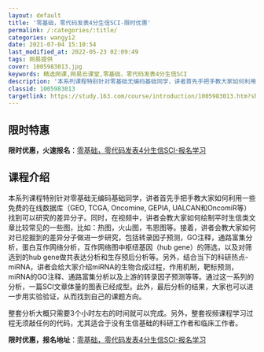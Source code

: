 ```yaml
---
layout: default
title: '零基础，零代码发表4分生信SCI-限时优惠'
permalink: /:categories/:title/
categories: wangyi2
date: 2021-07-04 15:10:54
last_modified_at: 2022-05-23 02:09:49
tags: 网易提供
cover: 1005983013.jpg
keywords: 精选网课,网易云课堂,零基础，零代码发表4分生信SCI
description: '本系列课程特别针对零基础无编码基础同学，讲者首先手把手教大家如何利用一些免费的在线数据库（GEO,TCGA,Oncomi'
classid: 1005983013
targetlink: https://study.163.com/course/introduction/1005983013.htm?share=1&shareId=1025206652&utm_campaign=share&utm_medium=iphoneShare&utm_source=&utm_u=1025206652
---
```


## 限时特惠

**限时优惠，火速报名**：[零基础，零代码发表4分生信SCI-报名学习](https://study.163.com/course/introduction/1005983013.htm?share=1&shareId=1025206652&utm_campaign=share&utm_medium=iphoneShare&utm_source=&utm_u=1025206652)

## 课程介绍

本系列课程特别针对零基础无编码基础同学，讲者首先手把手教大家如何利用一些免费的在线数据库（GEO, TCGA, Oncomine, GEPIA, UALCAN和OncomiR等）找到可以研究的差异分子。同时，在视频中，讲者会教大家如何绘制平时生信类文章比较常见的一些图，比如：热图，火山图，韦恩图等。接着，讲者会教大家如何对已挖掘到的差异分子做进一步研究，包括转录因子预测，GO注释，通路富集分析，蛋白互作网络分析，互作网络图中枢纽基因（hub gene）的筛选，以及对筛选到的hub gene做共表达分析和生存预后分析等。另外，结合当下的科研热点-miRNA，讲者会给大家介绍miRNA的生物合成过程，作用机制，靶标预测，miRNA的GO注释、通路富集分析以及上游的转录因子预测等等。通过这一系列的分析，一篇SCI文章体量的图表已经成型。此外，最后分析的结果，大家也可以进一步用实验验证，从而找到自己的课题方向。



整套分析大概只需要3个小时左右的时间就可以完成。另外，整套视频课程学习过程无须敲任何的代码，尤其适合于没有生信基础的科研工作者和临床工作者。

**限时优惠，报名地址**：[零基础，零代码发表4分生信SCI-报名学习](https://study.163.com/course/introduction/1005983013.htm?share=1&shareId=1025206652&utm_campaign=share&utm_medium=iphoneShare&utm_source=&utm_u=1025206652)

